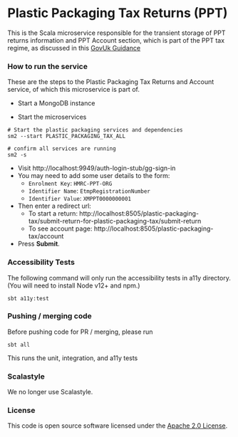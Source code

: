 # Plastic Packaging Tax Returns (PPT)

This is the Scala microservice responsible for the transient storage of PPT returns information and PPT Account section,
which is part of the PPT tax regime, as discussed in this [GovUk Guidance](https://www.gov.uk/government/publications/introduction-of-plastic-packaging-tax/plastic-packaging-tax)

### How to run the service

These are the steps to the Plastic Packaging Tax Returns and Account service, of which this microservice is part of.

* Start a MongoDB instance

* Start the microservices

```
# Start the plastic packaging services and dependencies
sm2 --start PLASTIC_PACKAGING_TAX_ALL

# confirm all services are running
sm2 -s
```

* Visit http://localhost:9949/auth-login-stub/gg-sign-in
* You may need to add some user details to the form:
  * `Enrolment Key`: `HMRC-PPT-ORG`
  * `Identifier Name`: `EtmpRegistrationNumber`
  * `Identifier Value`: `XMPPT0000000001`
* Then enter a redirect url:
  * To start a return: http://localhost:8505/plastic-packaging-tax/submit-return-for-plastic-packaging-tax/submit-return 
  * To see account page: http://localhost:8505/plastic-packaging-tax/account 
* Press **Submit**.

### Accessibility Tests

The following command will only run the accessibility tests in a11y directory.
(You will need to install Node v12+ and npm.)
```
sbt a11y:test
```

### Pushing / merging code

Before pushing code for PR / merging, please run
```
sbt all
```
This runs the unit, integration, and a11y tests

### Scalastyle

We no longer use Scalastyle.

### License

This code is open source software licensed under the [Apache 2.0 License]("http://www.apache.org/licenses/LICENSE-2.0.html").

